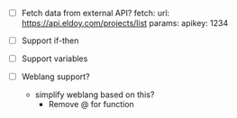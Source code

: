 - [ ] Fetch data from external API?
fetch:
  url: https://api.eldoy.com/projects/list
  params:
    apikey: 1234

- [ ] Support if-then
- [ ] Support variables
- [ ] Weblang support?
  - simplify weblang based on this?
    - Remove @ for function
